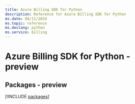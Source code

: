 ```yaml
---
title: Azure Billing SDK for Python
description: Reference for Azure Billing SDK for Python
ms.date: 04/11/2024
ms.topic: reference
ms.devlang: python
ms.service: billing
---
```

# Azure Billing SDK for Python - preview
## Packages - preview
[!INCLUDE [packages](billing-index.md)]